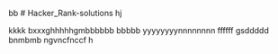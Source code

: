 bb # Hacker_Rank-solutions
hj

kkkk
bxxxghhhhhgmbbbbbb
bbbbb
yyyyyyyynnnnnnnn
ffffff
gsddddd bnmbmb
ngvncfnccf h
